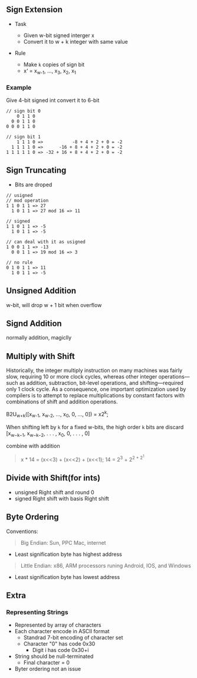 ## Sign Extension

- Task
  - Given w-bit signed interger x
  - Convert it to w + k integer with same value

- Rule
  - Make `k` copies of sign bit
  - x‘ = x<sub>w-1</sub>, ..., x<sub>3</sub>, x<sub>2</sub>, x<sub>1</sub>

### Example
 Give 4-bit signed int convert it to 6-bit
```
// sign bit 0
    0 1 1 0
  0 0 1 1 0
0 0 0 1 1 0

// sign bit 1
    1 1 1 0 =>           -8 + 4 + 2 + 0 = -2
  1 1 1 1 0 =>      -16 + 8 + 4 + 2 + 0 = -2
1 1 1 1 1 0 => -32 + 16 + 8 + 4 + 2 + 0 = -2

```


## Sign Truncating

- Bits are droped
```
// usigned
// mod operation
1 1 0 1 1 => 27
  1 0 1 1 => 27 mod 16 => 11

// signed
1 1 0 1 1 => -5
  1 0 1 1 => -5

// can deal with it as usigned
1 0 0 1 1 => -13
  0 0 1 1 => 19 mod 16 => 3

// no rule
0 1 0 1 1 => 11
  1 0 1 1 => -5
```

## Unsigned Addition
w-bit, will drop w + 1 bit when overflow

## Signd Addition
normally addition, magiclly

## Multiply with Shift
Historically, the integer multiply instruction on many machines was fairly slow, requiring 10 or more clock cycles, whereas other integer operations—such as addition, subtraction, bit-level operations, and shifting—required only 1 clock cycle. As a consequence, one important optimization used by compilers is to attempt to replace multiplications by constant factors with combinations of shift and addition operations. 

B2U<sub>w+k</sub>([x<sub>w-1</sub>, x<sub>w-2</sub>, ..., x<sub>0</sub>, 0, ..., 0]) = x2<sup>k</sup>;

When shifting left by `k` for a fixed w-bits, the high order `k` bits are discard
[x<sub>w−k−1</sub>, x<sub>w−k−2</sub>, . . . , x<sub>0</sub>, 0,  . . . , 0]

combine with addition
> x * 14 = (x<<3) + (x<<2) + (x<<1); 14 = 2<sup>3</sup> + 2<sup>2</sub> + 2<sup>1</sub>

## Divide with Shift(for ints)
- unsigned
  Right shift and round 0
- signed
  Right shift with basis
Right shift

## Byte Ordering
Conventions:
> Big Endian: Sun, PPC Mac, internet
  - Least signification byte has highest address
> Little Endian: x86, ARM processors runing Android, IOS, and Windows
  - Least signification byte has lowest address



## Extra
  ### Representing Strings
  - Represented by array of characters
  - Each character encode in ASCII format
    - Standrad 7-bit encoding of character set
    - Character "0" has code 0x30
      - Digit i has code 0x30+i
  - String should be null-terminated
    - Final character = 0
  - Byter ordering not an issue